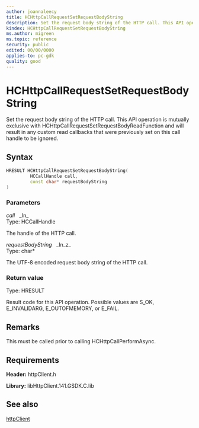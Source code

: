 ```yaml
---
author: joannaleecy
title: HCHttpCallRequestSetRequestBodyString
description: Set the request body string of the HTTP call. This API operation is mutually exclusive with HCHttpCallRequestSetRequestBodyReadFunction and will result in any custom read callbacks that were previously set on this call handle to be ignored.
kindex: HCHttpCallRequestSetRequestBodyString
ms.author: migreen
ms.topic: reference
security: public
edited: 00/00/0000
applies-to: pc-gdk
quality: good
---
```


# HCHttpCallRequestSetRequestBodyString  

Set the request body string of the HTTP call. This API operation is mutually exclusive with HCHttpCallRequestSetRequestBodyReadFunction and will result in any custom read callbacks that were previously set on this call handle to be ignored.  

## Syntax  
  
```cpp
HRESULT HCHttpCallRequestSetRequestBodyString(  
         HCCallHandle call,  
         const char* requestBodyString  
)  
```  
  
### Parameters  
  
*call* &nbsp;&nbsp;\_In\_  
Type: HCCallHandle  
  
The handle of the HTTP call.  
  
*requestBodyString* &nbsp;&nbsp;\_In\_z\_  
Type: char*  
  
The UTF-8 encoded request body string of the HTTP call.  
  
  
### Return value  
Type: HRESULT
  
Result code for this API operation. Possible values are S_OK, E_INVALIDARG, E_OUTOFMEMORY, or E_FAIL.
  
## Remarks  
  
This must be called prior to calling HCHttpCallPerformAsync.
  
## Requirements  
  
**Header:** httpClient.h
  
**Library:** libHttpClient.141.GSDK.C.lib
  
## See also  
[httpClient](../httpclient_members.md)  
  
  